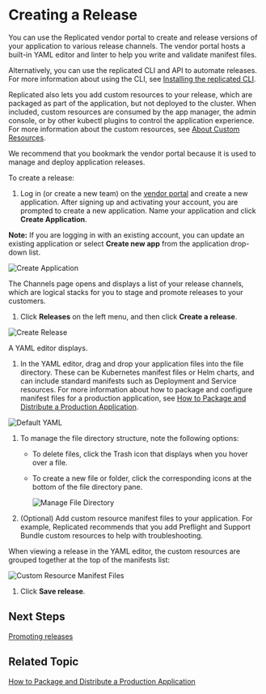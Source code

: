 # Creating a Release

You can use the Replicated vendor portal to create and release versions of your application to various release channels. The vendor portal hosts a built-in YAML editor and linter to help you write and validate manifest files.

Alternatively, you can use the replicated CLI and API to automate releases. For more information about using the CLI, see [Installing the replicated CLI](../reference/replicated-cli-installing).

Replicated also lets you add custom resources to your release, which are packaged as part of the application, but not deployed to the cluster. When included, custom resources are consumed by the app manager, the admin console, or by other kubectl plugins to control the application experience. For more information about the custom resources, see [About Custom Resources](../reference/custom-resource-about).

We recommend that you bookmark the vendor portal because it is used to manage and deploy application releases.

To create a release:

1. Log in (or create a new team) on the [vendor portal](https://vendor.replicated.com) and create a new application. After signing up and activating your account, you are prompted to create a new application. Name your application and click **Create Application**.

  **Note:** If you are logging in with an existing account, you can update an existing application or select **Create new app** from the application drop-down list.

  ![Create Application](/images/guides/kots/create-application.png)

  The Channels page opens and displays a list of your release channels, which are logical stacks for you to stage and promote releases to your customers.

1. Click **Releases** on the left menu, and then click **Create a release**.

  ![Create Release](/images/guides/kots/create-release.png)

  A YAML editor displays.

1. In the YAML editor, drag and drop your application files into the file directory. These can be Kubernetes manifest files or Helm charts, and can include standard manifests such as Deployment and Service resources. For more information about how to package and configure manifest files for a production application, see [How to Package and Distribute a Production Application](distributing-workflow).

  ![Default YAML](/images/guides/kots/default-yaml.png)

1. To manage the file directory structure, note the following options:

    - To delete files, click the Trash icon that displays when you hover over a file.
    - To create a new file or folder, click the corresponding icons at the bottom of the file directory pane.

      ![Manage File Directory](/images/new-file-and-trash.png)

1. (Optional) Add custom resource manifest files to your application. For example, Replicated recommends that you add Preflight and Support Bundle custom resources to help with troubleshooting.

  When viewing a release in the YAML editor, the custom resources are grouped together at the top of the manifests list:

  ![Custom Resource Manifest Files](/images/kots-custom-resources.png)


1. Click **Save release**.

## Next Steps

[Promoting releases](releases-promoting)

## Related Topic

[How to Package and Distribute a Production Application](distributing-workflow)
